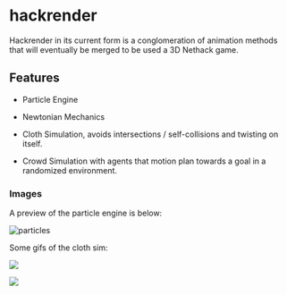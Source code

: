 # hackrender
Hackrender in its current form is a conglomeration of animation methods that will eventually be merged to be used a 3D Nethack game.

## Features
- Particle Engine

- Newtonian Mechanics

- Cloth Simulation, avoids intersections / self-collisions and twisting on itself.

- Crowd Simulation with agents that motion plan towards a goal in a randomized environment.

### Images
A preview of the particle engine is below:

![particles](http://i.imgur.com/6SwwNV9.png)

Some gifs of the cloth sim:

![](https://github.com/lilinitsy/hackrender/tree/master/cloth_sim/gifs/cloth_1.gif)

![](https://github.com/lilinitsy/hackrender/tree/master/cloth_sim/gifs/cloth_2.gif)